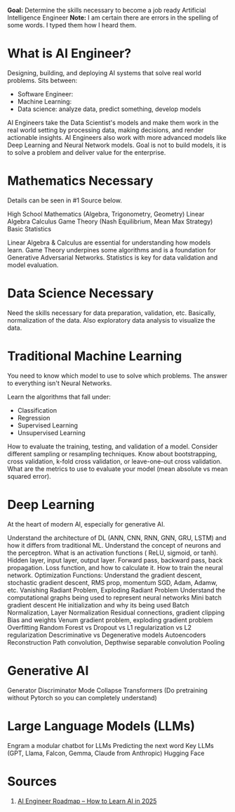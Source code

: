**Goal:** Determine the skills necessary to become a job ready Artificial Intelligence Engineer
**Note:** I am certain there are errors in the spelling of some words. I typed them how I heard them.

# What is AI Engineer?
Designing, building, and deploying AI systems that solve real world problems. Sits between:
- Software Engineer: 
- Machine Learning: 
- Data science: analyze data, predict something, develop models

AI Engineers take the Data Scientist's models and make them work in the real world setting by processing data, making decisions, and render actionable insights.
AI Engineers also work with more advanced models like Deep Learning and Neural Network models.
Goal is not to build models, it is to solve a problem and deliver value for the enterprise.

# Mathematics Necessary
Details can be seen in #1 Source below.

High School Mathematics (Algebra, Trigonometry, Geometry)
Linear Algebra
Calculus
Game Theory (Nash Equilibrium, Mean Max Strategy)
Basic Statistics

Linear Algebra & Calculus are essential for understanding how models learn. Game Theory underpines some algorithms and is a foundation for Generative Adversarial Networks. Statistics is key for data validation and model evaluation.

# Data Science Necessary
Need the skills necessary for data preparation, validation, etc. Basically, normalization of the data.
Also exploratory data analysis to visualize the data.

# Traditional Machine Learning
You need to know which model to use to solve which problems. The answer to everything isn't Neural Networks.

Learn the algorithms that fall under:
- Classification
- Regression
- Supervised Learning
- Unsupervised Learning

How to evaluate the training, testing, and validation of a model. Consider different sampling or resampling techniques. Know about bootstrapping, cross validation, k-fold cross validation, or leave-one-out cross validation. What are the metrics to use to evaluate your model (mean absolute vs mean squared error).

# Deep Learning
At the heart of modern AI, especially for generative AI.

Understand the architecture of DL (ANN, CNN, RNN, GNN, GRU, LSTM) and how it differs from traditional ML.
Understand the concept of neurons and the perceptron.
What is an activation functions ( ReLU, sigmoid, or tanh).
Hidden layer, input layer, output layer.
Forward pass, backward pass, back propagation.
Loss function, and how to calculate it.
How to train the neural network.
Optimization Functions: Understand the gradient descent, stochastic gradient descent, RMS prop, momentum SGD, Adam, Adamw, etc.
Vanishing Radiant Problem, Exploding Radiant Problem
Understand the computational graphs being used to represent neural networks
Mini batch gradient descent
He initialization and why its being used
Batch Normalization, Layer Normalization
Residual connections, gradient clipping
Bias and weights
Venum gradient problem, exploding gradient problem
Overfitting
Random Forest vs Dropout vs L1 regularization vs L2 regularization
Descriminative vs Degenerative models
Autoencoders
Reconstruction
Path convolution, Depthwise separable convolution
Pooling

# Generative AI
Generator
Discriminator
Mode Collapse
Transformers (Do pretraining without Pytorch so you can completely understand)

# Large Language Models (LLMs)
Engram a modular chatbot for LLMs
Predicting the next word
Key LLMs (GPT, Llama, Falcon, Gemma, Claude from Anthropic)
Hugging Face

# Sources
1. [AI Engineer Roadmap – How to Learn AI in 2025](https://www.youtube.com/watch?v=nYXVvK-Wmn0)
